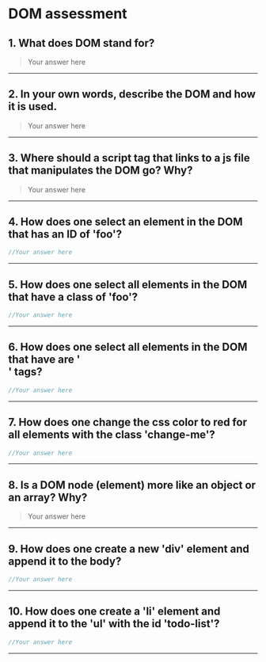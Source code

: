 
# DOM assessment

## 1. What does DOM stand for?

> Your answer here

---

## 2. In your own words, describe the DOM and how it is used.

> Your answer here

---

## 3. Where should a script tag that links to a js file that manipulates the DOM go? Why?

> Your answer here

---

## 4. How does one select an element in the DOM that has an ID of 'foo'?

```js
//Your answer here
```

---

## 5. How does one select all elements in the DOM that have a class of 'foo'?

```js
//Your answer here
```

---

## 6. How does one select all elements in the DOM that have are '<section>' tags?

```js
//Your answer here
```

---

## 7. How does one change the css color to red for all elements with the class 'change-me'?

```js
//Your answer here
```

---

## 8. Is a DOM node (element) more like an object or an array? Why?

> Your answer here

---

## 9. How does one create a new 'div' element and append it to the body?

```js
//Your answer here
```

---

## 10. How does one create a 'li' element and append it to the 'ul' with the id 'todo-list'?

```js
//Your answer here
```

---
